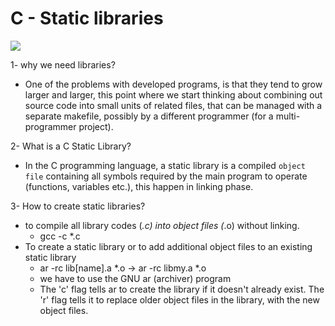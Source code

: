 # C - Static libraries
![](https://media.licdn.com/dms/image/C4E12AQGg4OzynnXaJg/article-cover_image-shrink_600_2000/0/1551675321959?e=2147483647&v=beta&t=n4MRn91luPInqFUifx_j1uktB5jOFT_kHUIHMe210XI)

1-  why we need libraries?
 -  One of the problems with developed programs, is that they tend to grow larger and larger,  this point where we start thinking about combining out source code into small units of related files, that can be managed with a separate makefile, possibly by a different programmer (for a multi-programmer project).

2-  What is a C Static Library?
-  In the C programming language, a static library is a compiled `object file` containing all symbols required by the main program to operate (functions, variables etc.), this happen in linking phase.

3- How to create static libraries?
-  to compile all library codes (*.c) into object files (*.o) without linking.
   - gcc -c *.c 
-  To create a static library or to add additional object files to an existing static library 
   -  ar -rc lib[name].a *.o -> ar -rc libmy.a *.o
   -  we have to use the GNU ar (archiver) program 
   -  The 'c' flag tells ar to create the library if it doesn't already exist. The 'r' flag tells it to replace older object files in the library, with the new object files.


